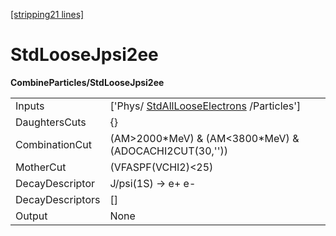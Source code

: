 [[stripping21 lines]](./stripping21-commonparticles)

# StdLooseJpsi2ee

**CombineParticles/StdLooseJpsi2ee**

|                  |                                                                                   |
|------------------|-----------------------------------------------------------------------------------|
| Inputs           | ['Phys/ [StdAllLooseElectrons](./stripping21-stdalllooseelectrons) /Particles'] |
| DaughtersCuts    | {}                                                                                |
| CombinationCut   | (AM\>2000\*MeV) & (AM\<3800\*MeV) & (ADOCACHI2CUT(30,''))                         |
| MotherCut        | (VFASPF(VCHI2)\<25)                                                               |
| DecayDescriptor  | J/psi(1S) -\> e+ e-                                                               |
| DecayDescriptors | []                                                                              |
| Output           | None                                                                              |
